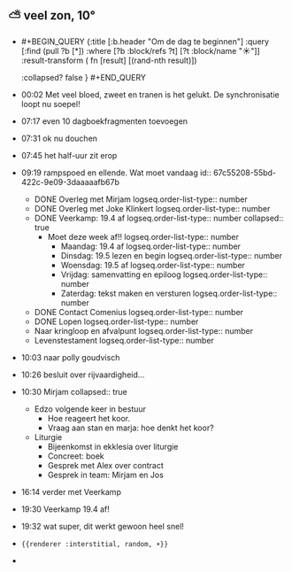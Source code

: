## ⛅ veel zon, 10°
- #+BEGIN_QUERY 
  {:title [:b.header "Om de dag te beginnen"]
   :query [:find (pull ?b [*])
     :where 
       [?b :block/refs ?t]
       [?t :block/name "☀️"]]
   :result-transform ( fn [result] [(rand-nth result)])
  
  :collapsed? false
  }
  #+END_QUERY
- 00:02 Met veel bloed, zweet en tranen is het gelukt. De synchronisatie loopt nu soepel!
- 07:17 even 10 dagboekfragmenten toevoegen
- 07:31 ok nu douchen
- 07:45 het half-uur zit erop
- 09:19 rampspoed en ellende. Wat moet vandaag
  id:: 67c55208-55bd-422c-9e09-3daaaaafb67b
	- DONE Overleg met Mirjam
	  logseq.order-list-type:: number
	- DONE Overleg met Joke Klinkert
	  logseq.order-list-type:: number
	- DONE Veerkamp: 19.4 af
	  logseq.order-list-type:: number
	  collapsed:: true
		- Moet deze week af!!
		  logseq.order-list-type:: number
			- Maandag: 19.4 af
			  logseq.order-list-type:: number
			- Dinsdag: 19.5 lezen en begin
			  logseq.order-list-type:: number
			- Woensdag: 19.5 af
			  logseq.order-list-type:: number
			- Vrijdag: samenvatting en epiloog
			  logseq.order-list-type:: number
			- Zaterdag: tekst maken en versturen
			  logseq.order-list-type:: number
	- DONE Contact Comenius
	  logseq.order-list-type:: number
	- DONE Lopen
	  logseq.order-list-type:: number
	- Naar kringloop en afvalpunt
	  logseq.order-list-type:: number
	- Levenstestament
	  logseq.order-list-type:: number
- 10:03 naar polly goudvisch
- 10:26 besluit over rijvaardigheid...
- 10:30 Mirjam
  collapsed:: true
	- Edzo volgende keer in bestuur
		- Hoe reageert het koor.
		- Vraag aan stan en marja: hoe denkt het koor?
	- Liturgie
		- Bijeenkomst in ekklesia over liturgie
		- Concreet: boek
		- Gesprek met Alex over contract
		- Gesprek in team: Mirjam en Jos
- 16:14 verder met Veerkamp
- 19:30 Veerkamp 19.4 af!
- 19:32 wat super, dit werkt gewoon heel snel!
- `{{renderer :interstitial, random, ☀️}}`
-